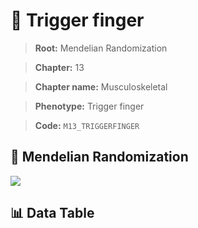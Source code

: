 # 🧪 Trigger finger

> **Root:** Mendelian Randomization

> **Chapter:** 13  

> **Chapter name:** Musculoskeletal

> **Phenotype:** Trigger finger  

> **Code:** `M13_TRIGGERFINGER`

## 🧬 Mendelian Randomization  

<img src="/MR/Figures/Forward/M13_TRIGGERFINGER.png"/>

## 📊 Data Table

<CsvTableMRF src="/MR_Data/Forward/M13_TRIGGERFINGER.csv"/>
